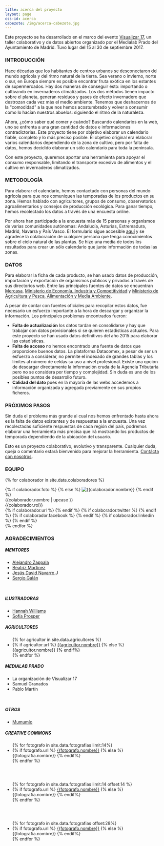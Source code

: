 ```yaml
---
title: acerca del proyecto
layout: page
css-id: acerca
cabezote: /img/acerca-cabezote.jpg
---
```


Este proyecto se ha desarrollado en el marco del evento [Visualizar 17](http://medialab-prado.es/article/visualizar17-migraciones-proyectos-seleccionados), un taller colaborativo y de datos abiertos organizado por el Medialab Prado del Ayuntamiento de Madrid. Tuvo lugar del 15 al 30 de septiembre 2017.

### INTRODUCCIÓN
Hace décadas que los habitantes de centros urbanos se desconectaron del mundo agrícola y del ritmo natural de la tierra. Sea verano o invierno, norte o sur, en Europa siempre es posible encontrar fruta exótica en los estantes de supermercados. Hay dos maneras de conseguir ésto: importando o cultivando en invernaderos climatizados. Los dos métodos tienen impacto sobre el planeta, generan residuos y gases de efecto invernadero que destrozan cada vez más el medio ambiente. Tenemos que deshacernos de la "comodidad" a la que nos hemos acostumbrado y volver a consumir como lo hacían nuestros abuelos: siguiendo el ritmo de la naturaleza.

Ahora, ¿cómo saber qué comer y cuándo? Buscando calendarios en la web, uno se enfrenta a una gran cantidad de datos e informaciones contradictorias. Este proyecto tiene por objetivo elaborar un calendario fiable, completo y lo más preciso posible. El objetivo original era elaborar varios calendarios dependiendo de la zona de cultivo, pero por falta de datos, hemos decidido elaborar un sólo calendario para toda la península.

Con este proyecto, queremos aportar una herramienta para apoyar el consumo responsable, limitando el transporte excesivo de alimentos y el cultivo en invernaderos climatizados.


### METODOLOGÍA
Para elaborar el calendario, hemos contactado con personas del mundo agrícola para que nos comuniquen las temporadas de los productos en su zona. Hemos hablado con agricultores, grupos de consumo, observatorios agroalimentarios y consejos de producción ecológica. Para ganar tiempo, hemos recolectado los datos a través de una encuesta online.

Por ahora han participado a la encuesta más de 15 personas y organismos de varias comunidades autónomas: Andalucía, Asturias, Extremadura, Madrid, Navarra y País Vasco. El formulario sigue accesible [aquí](https://goo.gl/forms/TQiNrQp6pvbUiLWI2) y se agradece la colaboración de cualquier persona que tenga conocimientos sobre el ciclo natural de las plantas. Se hizo una media de todos los resultados para crear un sólo calendario que junte información de todas las zonas.

### DATOS
Para elaborar la ficha de cada producto, se han usado datos de producción, importación y exportación de organismos públicos y privados a través de sus directorios web. Entre las principales fuentes de datos se encuentran [Mercasa](http://mercasa.es/), [Ministerio de Economía, Industria y Competitividad](http://datacomex.comercio.es/principal_comex_es.aspx) y [Ministerio de Agricultura y Pesca, Alimentación y Media Ambiente](http://www.mapama.gob.es/es/estadistica/temas/publicaciones/anuario-de-estadistica/).

A pesar de contar con fuentes oficiales para recopilar estos datos, fue necesario un esfuerzo importante a la hora de descargar y organizar la información. Los principales problemas encontrados fueron:
 * **Falta de actualización** los datos tardan en consolidarse y hay que trabajar con datos provisionales si se quieren estadísticas actuales. Para este proyecto se han usado datos definitivos del año 2015 para elaborar las estadísticas.
 * **Falta de acceso** no hemos encontrado una fuente de datos que proporcione buenos datos. La plataforma Datacomex, a pesar de ser un esfuerzo a considerar, no permite el indexado de grandes tablas y los límites al número de celdas su uso a nivel profesional. Existe una opción de descargar directamente la información cruda de la Agencia Tributaria pero no se considera por tiempo y complejidad. Sin duda es uno de los posibles puntos de desarrollo futuro.
 * **Calidad del dato** pues en la mayoría de las webs accedemos a información organizada y agregada previamente en sus propios ficheros.

### PRÓXIMOS PASOS
Sin duda el problema más grande al cual nos hemos enfrentado hasta ahora es la falta de datos existentes y de respuestas a la encuesta. Una vez recolectadas suficiente respuestas de cada región del país, podremos elaborar una herramienta más precisa que irá mostrando los productos de temporada dependiendo de la ubicación del usuario.

Esto es un proyecto colaborativo, evolutivo y transparente. Cualquier duda, queja o comentario estará bienvenido para mejorar la herramienta. [Contácta con nosotros]({{site.url}}/contacto).

### EQUIPO
<div class="row">

{% for colaborador in site.data.colaboradores %}
  <div class="col-sm-4 col-xs-6 colaborador" >
    {% if colaborador.foto %}
    {% else %}
      <img class="img-responsive " src="https://robohash.org/{{colaborador.nombre | url_encode}}" alt="{{colaborador.nombre}}" title="{{colaborador.nombre}}">
    {% endif %}
    <div class="pull-left">
    {{colaborador.nombre | upcase }}<br>
    {{colaborador.rol}}<br>
    </div>
    <div class="pull-right">
    {% if colaborador.url %}
      <a href="{{colaborador.url}}" target="_blank"><i class="fa fa-home"></i></a>
    {% endif %}
    {% if colaborador.twitter %}
      <a href="https://twitter.com/{{colaborador.twitter}}" target="_blank"><i class="fa fa-twitter"></i></a>
    {% endif %}
    {% if colaborador.facebook %}
      <a href="{{colaborador.facebook}}" target="_blank"><i class="fa fa-facebook"></i></a>
    {% endif %}
    {% if colaborador.linkedin %}
      <a href="{{colaborador.linkedin}}" target="_blank"><i class="fa fa-linkedin"></i></a>
    {% endif %}
    </div>
  </div>
{% endfor %}
</div>

### AGRADECIMIENTOS
<div class="row">
  <div class="col-sm-4 col-xs-12" >
  <h5>MENTORES</h5>
  <ul>
    <li> <a href="https://twitter.com/alayzappala" target="_blank"> Alejandro Zappala </a> </li>
    <li> <a href="https://twitter.com/maritrinez" target="_blank">Beatriz Martínez</a></li>
    <li> <a href="https://twitter.com/jesusda" target="_blank"> Jesús David Navarro </a> J</li>
    <li> <a href="https://twitter.com/sergioeclectico" target="_blank"> Sergio Galán </a> </li>
  </ul>
  <br>
  <h5>ILUSTRADORAS</h5>
  <ul>
    <li> <a href="https://twitter.com/LittleMsNimbus" target="_blank"> Hannah Williams </a> </li>
    <li> <a href="https://twitter.com/sofipros" target="_blank"> Sofía Prosper </a> </li>
  </ul>

  </div>
  <div class="col-sm-4 col-xs-12" >
  <h5>AGRICULTORES</h5>
  <ul>
    {% for agricultor in site.data.agricultores %}
    <li>
      {% if agricultor.url %}
        <a href="{{agricultor.url}}">{{agricultor.nombre}}</a>
      {% else %}
        {{agricultor.nombre}}
      {% endif%}
    </li>
    {% endfor %}
  </ul>
  </div>
  <div class="col-sm-4 col-xs-12" >
  <h5>MEDIALAB PRADO</h5>
  <ul>
    <li>La organización de Visualizar 17</li>
    <li>Samuel Granados</li>
    <li>Pablo Martín</li>
  </ul>
  <br>
  <h5>OTROS</h5>
  <ul>
    <li> <a href="http://www.mumumio.com/" target="_blank"> Mumumío </a> </li>
  </ul>
  </div>
</div>

<div class="row">
  <div class="col-sm-4 col-xs-12" >
  <h5>CREATIVE COMMONS</h5>
  <ul>
    {% for fotografo in site.data.fotografias limit:14%}
    <li>
      {% if fotografo.url %}
        <a href="{{fotografo.url}}">{{fotografo.nombre}}</a>
      {% else %}
        {{fotografia.nombre}}
      {% endif%}
    </li>
    {% endfor %}
  </ul>
  </div>
  <div class="col-sm-4 col-xs-12" >
  <h5>&nbsp;</h5>
  <ul>
    {% for fotografo in site.data.fotografias limit:14 offset:14 %}
    <li>
      {% if fotografo.url %}
        <a href="{{fotografo.url}}">{{fotografo.nombre}}</a>
      {% else %}
        {{fotografia.nombre}}
      {% endif%}
    </li>
    {% endfor %}
  </ul>
  </div>
  <div class="col-sm-4 col-xs-12" >
  <h5>&nbsp;</h5>
  <ul>
    {% for fotografo in site.data.fotografias offset:28%}
    <li>
      {% if fotografo.url %}
        <a href="{{fotografo.url}}">{{fotografo.nombre}}</a>
      {% else %}
        {{fotografia.nombre}}
      {% endif%}
    </li>
    {% endfor %}
  </ul>
  </div>
</div>
